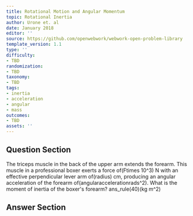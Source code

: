 ```yaml
---
title: Rotational Motion and Angular Momentum
topic: Rotational Inertia
author: Urone et. al
date: January 2018
editor: ''
source: https://github.com/openwebwork/webwork-open-problem-library
template_version: 1.1
type: ''
difficulty:
- TBD
randomization:
- TBD
taxonomy:
- TBD
tags:
- inertia
- acceleration
- angular
- mass
outcomes:
- TBD
assets: ''
---
```


## Question Section 

The triceps muscle in the back of the upper arm extends the forearm. This muscle in a
professional boxer exerts a force of(Ftimes 10^3) N with an effective perpendicular lever arm of(radius) cm, producing an angular acceleration of the forearm of(angularaccelerationrads^2). What is the moment of inertia of the boxer's forearm?
ans_rule(40)(kg m^2)



## Answer Section

